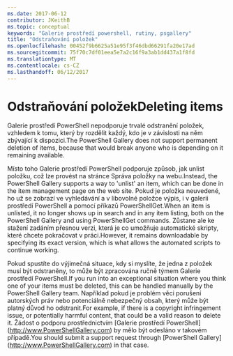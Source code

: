 ```yaml
---
ms.date: 2017-06-12
contributor: JKeithB
ms.topic: conceptual
keywords: "Galerie prostředí powershell, rutiny, psgallery"
title: "Odstraňování položek"
ms.openlocfilehash: 00452f9b6625a51e95f3f46dbd66291fa20e17ad
ms.sourcegitcommit: 75f70c7df01eea5e7a2c16f9a3ab1dd437a1f8fd
ms.translationtype: MT
ms.contentlocale: cs-CZ
ms.lasthandoff: 06/12/2017
---
```

# <a name="deleting-items"></a><span data-ttu-id="ec0bb-103">Odstraňování položek</span><span class="sxs-lookup"><span data-stu-id="ec0bb-103">Deleting items</span></span>

<span data-ttu-id="ec0bb-104">Galerie prostředí PowerShell nepodporuje trvalé odstranění položek, vzhledem k tomu, který by rozdělit každý, kdo je v závislosti na něm zbývající k dispozici.</span><span class="sxs-lookup"><span data-stu-id="ec0bb-104">The PowerShell Gallery does not support permanent deletion of items, because that would break anyone who is depending on it remaining available.</span></span>

<span data-ttu-id="ec0bb-105">Místo toho Galerie prostředí PowerShell podporuje způsob, jak unlist položku, což lze provést na stránce Správa položky na webu.</span><span class="sxs-lookup"><span data-stu-id="ec0bb-105">Instead, the PowerShell Gallery supports a way to 'unlist' an item, which can be done in the item management page on the web site.</span></span> <span data-ttu-id="ec0bb-106">Pokud je položka neuvedené, ho už se zobrazí ve vyhledávání a v libovolné položce výpis, i v galerii prostředí PowerShell a pomocí příkazů PowerShellGet.</span><span class="sxs-lookup"><span data-stu-id="ec0bb-106">When an item is unlisted, it no longer shows up in search and in any item listing, both on the PowerShell Gallery and using PowerShellGet commands.</span></span> <span data-ttu-id="ec0bb-107">Zůstane ale ke stažení zadáním přesnou verzi, která je co umožňuje automatické skripty, které chcete pokračovat v práci.</span><span class="sxs-lookup"><span data-stu-id="ec0bb-107">However, it remains downloadable by specifying its exact version, which is what allows the automated scripts to continue working.</span></span>

<span data-ttu-id="ec0bb-108">Pokud spustíte do výjimečná situace, kdy si myslíte, že jedna z položek musí být odstraněny, to může být zpracována ručně týmem Galerie prostředí PowerShell.</span><span class="sxs-lookup"><span data-stu-id="ec0bb-108">If you run into an exceptional situation where you think one of your items must be deleted, this can be handled manually by the PowerShell Gallery team.</span></span> <span data-ttu-id="ec0bb-109">Například pokud je problém věci porušení autorských práv nebo potenciálně nebezpečný obsah, který může být platný důvod ho odstranit.</span><span class="sxs-lookup"><span data-stu-id="ec0bb-109">For example, if there is a copyright infringement issue, or potentially harmful content, that could be a valid reason to delete it.</span></span> <span data-ttu-id="ec0bb-110">Žádost o podporu prostřednictvím [Galerie prostředí PowerShell] (http://www.PowerShellGallery.com) by mělo být odesláno v takovém případě.</span><span class="sxs-lookup"><span data-stu-id="ec0bb-110">You should submit a support request through [PowerShell Gallery] (http://www.PowerShellGallery.com) in that case.</span></span>

